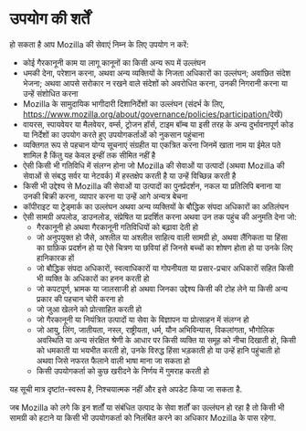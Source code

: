 # उपयोग की शर्तें

हो सकता है आप Mozilla की सेवाएं निम्न के लिए उपयोग न करें:

* कोई गैरकानूनी काम या लागू कानूनों का किसी अन्य रूप में उल्लंघन
* धमकी देना, परेशान करना, अथवा अन्य व्यक्तियों के निजता अधिकारों का उल्लंघन; 
अवांछित संदेश भेजना; अथवा आपसे सरोकार न रखने वाले संदेशों को अवरोधित करना, उनकी निगरानी करना या उन्हें संशोधित करना
* Mozilla के सामुदायिक भागीदारी दिशानिर्देशों का उल्‍लंघन (संदर्भ के लिए, 
<https://www.mozilla.org/about/governance/policies/participation/>देखें)
* वायरस, स्पायवेयर या मैलवेयर, वर्म्स, ट्रोजन हॉर्स, टाइम बॉम्ब या इसी तरह के अन्य दुर्भावनापूर्ण कोड 
या निर्देशों का उपयोग करते हुए उपयोगकर्ताओं को नुकसान पहुंचाना
*	व्यक्तिगत रूप से पहचान योग्य सूचनाएं संग्रहीत या एकत्रित करना जिनमें खाता नाम या ईमेल पते शामिल है किंतु यह केवल इन्हीं तक सीमित नहीं है
* ऐसी किसी भी गतिविधि में संलग्‍न होना जो Mozilla की सेवाओं या उत्पादों (अथवा Mozilla की 
सेवाओं से संबद्ध सर्वर या नेटवर्क) में हस्तक्षेप करती है या उन्हें विच्छिन्न करती है
* किसी भी उद्देश्य से Mozilla की सेवाओं या उत्पादों का पुनर्प्रदर्शन, नकल या प्रतिलिपि बनाना या उनकी बिक्री करना, 
व्यापार करना या उन्हें आगे अन्यत्र बेचना
* कॉपीराइट या ट्रेड्मार्क का उल्लंघन अथवा अन्य व्यक्तियों के बौद्धिक संपदा अधिकारों का 
अतिलंघन
* ऐसी सामग्री अपलोड, डाउनलोड, संप्रेषित या प्रदर्शित करना अथवा उन तक पहुंच की अनुमति देना जो:
    * गैरकानूनी हो अथवा गैरकानूनी गतिविधियों को बढ़ावा देती हो
    * जो अनुपयुक्त हो जैसे, अश्लील या अश्लील साहित्य वाली सामग्री हो, अथवा लैंगिकता या हिंसा का ग्राफ़िक प्रदर्शन हो या ऐसे चित्रण या छवियां हों जिनसे बच्चों का शोषण होता हो या उनके लिए हानिकारक हों
    * जो बौद्धिक संपदा अधिकारों, स्वत्वाधिकारों या गोपनीयता या प्रसार-प्रचार अधिकारों सहित किसी भी व्‍यक्‍ति के अधिकारों का हनन करती हो
    * जो कपटपूर्ण, भ्रामक या जालसाजी हो अथवा जिनका उद्देश्य किसी की टोह लेने या किसी अन्य प्रकार की पहचान चोरी करना हो
    * जो जुआ खेलने को प्रोत्साहित करती हो
    * जो गैरकानूनी या नियंत्रित उत्पादों या सेवा के विज्ञापन या प्रोत्साहन में संलग्‍न हो
    * जो आयु, लिंग, जातीयता, नस्ल, राष्ट्रीयता, धर्म, यौन अभिविन्‍यास, विकलांगता, भौगोलिक अवस्थिति या अन्य संरक्षित श्रेणी के आधार पर किसी व्यक्ति या समूह को नीचा दिखाती हो, किसी को धमकाती या भयभीत करती हो, उनके विरुद्ध हिंसा भड़‌काती हो या उन्‍हें हानि पहुंचाती हो अथवा जिसे नफरत फैलाने वाली भाषा माना जा सकता हो
    * किसी उपयोगकर्ता को कुछ खरीदने के निर्णय में गुमराह करती हो

यह सूची मात्र दृष्टांत-स्वरूप है, निश्चयात्मक नहीं और इसे अपडेट किया जा सकता है.

जब Mozilla को लगे कि इन शर्तों या संबंधित उत्पाद के सेवा शर्तों का उल्लंघन हो रहा है तो किसी भी सामग्री को हटाने या किसी भी उपयोगकर्ता को निलंबित करने का अधिकार Mozilla के पास रहेगा. 
